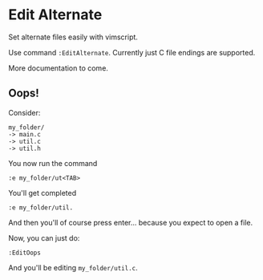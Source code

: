 # Edit Alternate

Set alternate files easily with vimscript.

Use command `:EditAlternate`. Currently just C file endings are supported.

More documentation to come.

## Oops!

Consider:

```
my_folder/
-> main.c
-> util.c
-> util.h
```

You now run the command

```
:e my_folder/ut<TAB>
```

You'll get completed

```
:e my_folder/util.
```

And then you'll of course press enter... because you expect to open a file.

Now, you can just do:

```
:EditOops
```

And you'll be editing `my_folder/util.c`.
